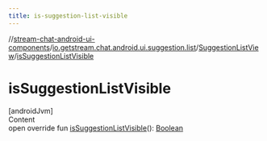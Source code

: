 ```yaml
---
title: is-suggestion-list-visible
---
```

//[stream-chat-android-ui-components](../../../index.md)/[io.getstream.chat.android.ui.suggestion.list](../index.md)/[SuggestionListView](index.md)/[isSuggestionListVisible](isSuggestionListVisible.md)



# isSuggestionListVisible  
[androidJvm]  
Content  
open override fun [isSuggestionListVisible](isSuggestionListVisible.md)(): [Boolean](https://kotlinlang.org/api/latest/jvm/stdlib/kotlin/-boolean/index.html)  



